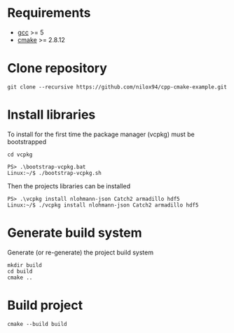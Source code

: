 # Requirements
* [gcc](gcc.gnu.org) >= 5
* [cmake](cmake.org) >= 2.8.12

# Clone repository
```
git clone --recursive https://github.com/nilox94/cpp-cmake-example.git
``` 

# Install libraries
To install for the first time the package manager (vcpkg) must be bootstrapped
```
cd vcpkg
```
```
PS> .\bootstrap-vcpkg.bat
Linux:~/$ ./bootstrap-vcpkg.sh
```

Then the projects libraries can be installed
```
PS> .\vcpkg install nlohmann-json Catch2 armadillo hdf5
Linux:~/$ ./vcpkg install nlohmann-json Catch2 armadillo hdf5
```

# Generate build system
Generate (or re-generate) the project build system
```
mkdir build
cd build
cmake ..
```

# Build project
```
cmake --build build
```
